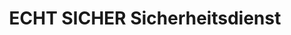 ---
title: "ECHT SICHER Sicherheitsdienst"
url: /vaihingen-an-der-enz/echt-sicher-sicherheitsdienst/
shop: Schlüsseldienst
---